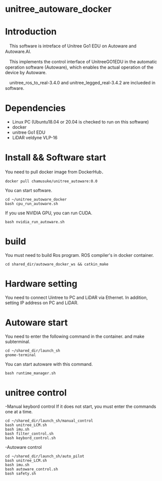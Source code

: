 # unitree_autoware_docker

# Introduction
　This software is intreface of Unitree Go1 EDU on Autoware and Autoware.AI.
 
　This implements the control interface of UnitreeGO1EDU in the automatic operation software (Autoware), which enables the actual operation of the device by Autoware.

　unitree_ros_to_real-3.4.0 and unitree_legged_real-3.4.2 are inclueded in software.
 
# Dependencies
- Linux PC (Ubuntu18.04 or 20.04 is checked to run on this software)
- docker
- unitree Go1 EDU
- LiDAR veldyne VLP-16


# Install && Software start
 You need to pull docker image from DockerHub．
```
docker pull chamusuke/unitree_autoware:0.0
```
 You can start software.
```
cd ~/unitree_autoware_docker
bash cpu_run_autoware.sh
```

If you use NVIDIA GPU, you can run CUDA.
```
bash nvidia_run_autoware.sh
```


# build
 You must need to build Ros program.
 ROS compiler's in docker container.
```
cd shared_dir/autoware_docker_ws && catkin_make
```

# Hardware setting
 You need to connect Uintree to PC and LiDAR via Ethernet.
 In addition, setting IP address on PC and LiDAR.

# Autoware start 
 You need to enter the following command in the container.
 and make subterminal.
```
cd ~/shared_dir/launch_sh
gnome-terminal
```
 You can start autoware with this command.
```
bash runtime_manager.sh
```

# unitree control
-Manual keybord control
If it does not start, you must enter the commands one at a time.

```
cd ~/shared_dir/launch_sh/manual_control
bash unitree_LCM.sh
bash imu.sh
bash filter_control.sh
bash keybord_control.sh
```

-Autoware control 
```
cd ~/shared_dir/launch_sh/auto_pilot
bash unitree_LCM.sh
bash imu.sh
bash autoware_control.sh
bash safety.sh
```
